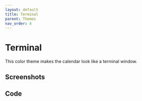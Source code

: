 ```yaml
---
layout: default
title: Terminal
parent: Themes
nav_order: 4
---
```


# Terminal

This color theme makes the calendar look like a terminal window.

## Screenshots

## Code

```yaml

```
